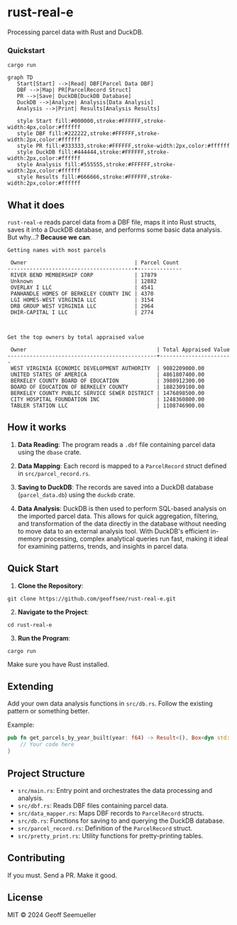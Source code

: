 # rust-real-e

Processing parcel data with Rust and DuckDB.

### Quickstart

```shell
cargo run
```

```mermaid
graph TD
   Start[Start] -->|Read| DBF[Parcel Data DBF]
   DBF -->|Map| PR[ParcelRecord Struct]
   PR -->|Save| DuckDB[DuckDB Database]
   DuckDB -->|Analyze| Analysis[Data Analysis]
   Analysis -->|Print| Results[Analysis Results]

   style Start fill:#000000,stroke:#FFFFFF,stroke-width:4px,color:#ffffff
   style DBF fill:#222222,stroke:#FFFFFF,stroke-width:2px,color:#ffffff
   style PR fill:#333333,stroke:#FFFFFF,stroke-width:2px,color:#ffffff
   style DuckDB fill:#444444,stroke:#FFFFFF,stroke-width:2px,color:#ffffff
   style Analysis fill:#555555,stroke:#FFFFFF,stroke-width:2px,color:#ffffff
   style Results fill:#666666,stroke:#FFFFFF,stroke-width:2px,color:#ffffff
```

## What it does

`rust-real-e` reads parcel data from a DBF file, maps it into Rust structs, saves it into a DuckDB database, and performs some basic data analysis. But why...? **Because we can**.


```shell
Getting names with most parcels

 Owner                                  | Parcel Count 
----------------------------------------+--------------
 RIVER BEND MEMBERSHIP CORP             | 17879 
 Unknown                                | 12882 
 OVERLAY I LLC                          | 4541 
 PANHANDLE HOMES OF BERKELEY COUNTY INC | 4370 
 LGI HOMES-WEST VIRGINIA LLC            | 3154 
 DRB GROUP WEST VIRGINIA LLC            | 2964 
 DHIR-CAPITAL I LLC                     | 2774 



Get the top owners by total appraised value

 Owner                                         | Total Appraised Value 
-----------------------------------------------+-----------------------
 WEST VIRGINIA ECONOMIC DEVELOPMENT AUTHORITY  | 9082209000.00 
 UNITED STATES OF AMERICA                      | 4861807400.00 
 BERKELEY COUNTY BOARD OF EDUCATION            | 3980912300.00 
 BOARD OF EDUCATION OF BERKELEY COUNTY         | 1882309100.00 
 BERKELEY COUNTY PUBLIC SERVICE SEWER DISTRICT | 1476898500.00 
 CITY HOSPITAL FOUNDATION INC                  | 1248360800.00 
 TABLER STATION LLC                            | 1108746900.00 

```
## How it works

1. **Data Reading**: The program reads a `.dbf` file containing parcel data using the `dbase` crate.

2. **Data Mapping**: Each record is mapped to a `ParcelRecord` struct defined in `src/parcel_record.rs`.

3. **Saving to DuckDB**: The records are saved into a DuckDB database (`parcel_data.db`) using the `duckdb` crate.

4. **Data Analysis**: DuckDB is then used to perform SQL-based analysis on the imported parcel data. This allows for quick aggregation, filtering, and transformation of the data directly in the database without needing to move data to an external analysis tool. With DuckDB's efficient in-memory processing, complex analytical queries run fast, making it ideal for examining patterns, trends, and insights in parcel data.

## Quick Start

1. **Clone the Repository**:
```shell
git clone https://github.com/geoffsee/rust-real-e.git
```
2. **Navigate to the Project**:
```shell
cd rust-real-e
```
3. **Run the Program**:
```shell
cargo run
```

   Make sure you have Rust installed.

## Extending

Add your own data analysis functions in `src/db.rs`. Follow the existing pattern or something better.

Example:

```rust
pub fn get_parcels_by_year_built(year: f64) -> Result<(), Box<dyn std::error::Error>> {
    // Your code here
}
```

## Project Structure

- `src/main.rs`: Entry point and orchestrates the data processing and analysis.
- `src/dbf.rs`: Reads DBF files containing parcel data.
- `src/data_mapper.rs`: Maps DBF records to `ParcelRecord` structs.
- `src/db.rs`: Functions for saving to and querying the DuckDB database.
- `src/parcel_record.rs`: Definition of the `ParcelRecord` struct.
- `src/pretty_print.rs`: Utility functions for pretty-printing tables.

## Contributing

If you must. Send a PR. Make it good.

## License

MIT © 2024 Geoff Seemueller